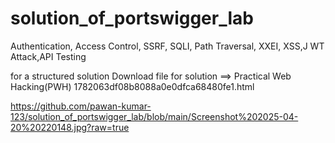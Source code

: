 # solution_of_portswigger_lab
Authentication, Access Control, SSRF, SQLI, Path Traversal, XXEI, XSS,J WT Attack,API Testing



for a structured solution 
Download file for solution ==> ‎Practical Web Hacking(PWH) 1782063df08b8088a0e0dfca68480fe1.html

https://github.com/pawan-kumar-123/solution_of_portswigger_lab/blob/main/Screenshot%202025-04-20%20220148.jpg?raw=true
